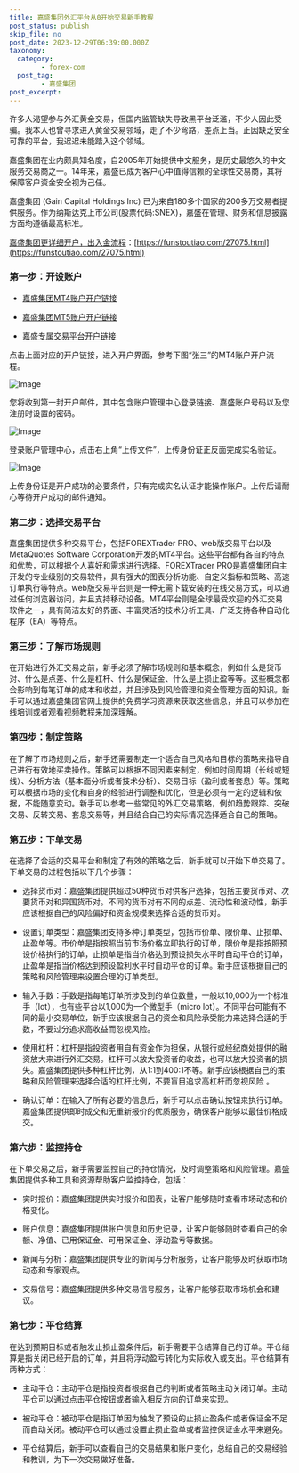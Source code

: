 ```yaml
---
title: 嘉盛集团外汇平台从0开始交易新手教程
post_status: publish
skip_file: no
post_date: 2023-12-29T06:39:00.000Z
taxonomy:
  category:
        - forex-com
  post_tag:
        - 嘉盛集团
post_excerpt: 
---
```

许多人渴望参与外汇黄金交易，但国内监管缺失导致黑平台泛滥，不少人因此受骗。我本人也曾寻求进入黄金交易领域，走了不少弯路，差点上当。正因缺乏安全可靠的平台，我迟迟未能踏入这个领域。

嘉盛集团在业内颇具知名度，自2005年开始提供中文服务，是历史最悠久的中文服务交易商之一。14年来，嘉盛已成为客户心中值得信赖的全球性交易商，其将保障客户资金安全视为己任。

嘉盛集团 (Gain Capital Holdings Inc) 已为来自180多个国家的200多万交易者提供服务。作为纳斯达克上市公司(股票代码:SNEX)，嘉盛在管理、财务和信息披露方面均遵循最高标准。

[嘉盛集团更详细开户，出入金流程](https://funstoutiao.com/27075.html)：[https://funstoutiao.com/27075.html](https://funstoutiao.com/27075.html)

### 第一步：开设账户

* [嘉盛集团MT4账户开户链接](https://s.ssgg.net/jsmt4)

* [嘉盛集团MT5账户开户链接](https://s.ssgg.net/jsmt5)

* [嘉盛专属交易平台开户链接](https://s.ssgg.net/js)

点击上面对应的开户链接，进入开户界面，参考下图“张三”的MT4账户开户流程。

![Image](https://prod-files-secure.s3.us-west-2.amazonaws.com/39ed1227-6d7d-4570-be36-9ccd4a2c4241/7a167aea-686b-400d-af59-4e18eb607a40/640.png?X-Amz-Algorithm=AWS4-HMAC-SHA256&X-Amz-Content-Sha256=UNSIGNED-PAYLOAD&X-Amz-Credential=ASIAZI2LB466QASYMUCH%2F20250621%2Fus-west-2%2Fs3%2Faws4_request&X-Amz-Date=20250621T161308Z&X-Amz-Expires=3600&X-Amz-Security-Token=IQoJb3JpZ2luX2VjEO7%2F%2F%2F%2F%2F%2F%2F%2F%2F%2FwEaCXVzLXdlc3QtMiJHMEUCICk4tk7ftSCW3jZAgK3SwPPOkvSTMgPNCy34pqHuC%2B3fAiEA%2Fey1yXzutDFIp6qYcHqbbFJ8YPQy893W0JaEp4FCOMwqiAQI1%2F%2F%2F%2F%2F%2F%2F%2F%2F%2F%2FARAAGgw2Mzc0MjMxODM4MDUiDDFpO%2BOcmXIGM4s%2FCCrcAxUZ6DSKY04ATa2ToW4rI1xGSGUBsj%2FDBE1jVBAcszaRE5qhyeAXrcuBQ94P5luRY0HVTQb%2BoNfiqa%2FiAdiUKa5nZtfvB9%2FMJgUjEud3MEYd6YzuDIhFII1sWBTJ%2BZ5%2Fc7A4pOM5o2iTr%2Fk41s%2BlcCPJeGBsPG%2B%2FxyFR28uIJOFwvME7AcfZeKB1sRr4f6wjUP59hykKpehVo05ecIzba7eoXxeQygwJb9oGG8xr7HmPpCClHXOWLS7yFuVTuEvq8GCIcc8gxcoTm1pJoFORdw6xfGpxo37ZqB5QoCE9j84RACqfeZR5IzZ%2BLsa9MiSO8jqvUF9Rj1bBlGgxyDVoazGpEvo0AKyFAD0HCJiwlpZn05vceW%2Bc5WdSPPM%2FGOYe7Bi1DuDWujW%2BD5O0%2FlxlweSreSdA%2FPXapDas5csc1fJxFg0UtC9S4%2B7W%2FfZS%2FYlVbNtn4NwjK2q5a1Y5%2F8BBy5xDYeEAcBmx5TWz20jxUZTao71giykUJHnDhLdOlUxNnW%2Fww1gunBUCMzNLjDXljCD2iNRQBDwnHOmYrGhGqLrC7V1DQc8nyvRh5khmPp3cNF6ISHjI43SNA2dyhBZ%2BoY1iXLcncla0ZsQ9rKtSe12TJjCfsyvL9uUgFdHuMOvv2sIGOqUBDCrdyZZlyjal0X55RMHeKunM9X30I8TOA2FUtGdfMjEkyMaAIDRfkt3gH1tlABt9hs9fKLJgeoAKg3f39%2B5ad0zzoJeVDAh98k%2Fkzf93GZ2V%2BabewiKhBDeRBuXr1dDr1ehacpDkjFHEL%2BinVb%2B5hju6eFwPayzVsuyM5RLFO01ohg9JGsUrVZhFt%2FBHjnaZzgW8ZE%2FmiSNpuY0v6sJ%2BAsg0VuyJ&X-Amz-Signature=d3c94de1005820c49613d54b12e0aae2b7bcd9f48ad2c54b20a35c3fb5411f63&X-Amz-SignedHeaders=host&x-amz-checksum-mode=ENABLED&x-id=GetObject)

您将收到第一封开户邮件，其中包含账户管理中心登录链接、嘉盛账户号码以及您注册时设置的密码。

![Image](https://prod-files-secure.s3.us-west-2.amazonaws.com/39ed1227-6d7d-4570-be36-9ccd4a2c4241/eaa1c6b3-2877-4284-a0e1-530e222c27fb/image.png?X-Amz-Algorithm=AWS4-HMAC-SHA256&X-Amz-Content-Sha256=UNSIGNED-PAYLOAD&X-Amz-Credential=ASIAZI2LB466QASYMUCH%2F20250621%2Fus-west-2%2Fs3%2Faws4_request&X-Amz-Date=20250621T161308Z&X-Amz-Expires=3600&X-Amz-Security-Token=IQoJb3JpZ2luX2VjEO7%2F%2F%2F%2F%2F%2F%2F%2F%2F%2FwEaCXVzLXdlc3QtMiJHMEUCICk4tk7ftSCW3jZAgK3SwPPOkvSTMgPNCy34pqHuC%2B3fAiEA%2Fey1yXzutDFIp6qYcHqbbFJ8YPQy893W0JaEp4FCOMwqiAQI1%2F%2F%2F%2F%2F%2F%2F%2F%2F%2F%2FARAAGgw2Mzc0MjMxODM4MDUiDDFpO%2BOcmXIGM4s%2FCCrcAxUZ6DSKY04ATa2ToW4rI1xGSGUBsj%2FDBE1jVBAcszaRE5qhyeAXrcuBQ94P5luRY0HVTQb%2BoNfiqa%2FiAdiUKa5nZtfvB9%2FMJgUjEud3MEYd6YzuDIhFII1sWBTJ%2BZ5%2Fc7A4pOM5o2iTr%2Fk41s%2BlcCPJeGBsPG%2B%2FxyFR28uIJOFwvME7AcfZeKB1sRr4f6wjUP59hykKpehVo05ecIzba7eoXxeQygwJb9oGG8xr7HmPpCClHXOWLS7yFuVTuEvq8GCIcc8gxcoTm1pJoFORdw6xfGpxo37ZqB5QoCE9j84RACqfeZR5IzZ%2BLsa9MiSO8jqvUF9Rj1bBlGgxyDVoazGpEvo0AKyFAD0HCJiwlpZn05vceW%2Bc5WdSPPM%2FGOYe7Bi1DuDWujW%2BD5O0%2FlxlweSreSdA%2FPXapDas5csc1fJxFg0UtC9S4%2B7W%2FfZS%2FYlVbNtn4NwjK2q5a1Y5%2F8BBy5xDYeEAcBmx5TWz20jxUZTao71giykUJHnDhLdOlUxNnW%2Fww1gunBUCMzNLjDXljCD2iNRQBDwnHOmYrGhGqLrC7V1DQc8nyvRh5khmPp3cNF6ISHjI43SNA2dyhBZ%2BoY1iXLcncla0ZsQ9rKtSe12TJjCfsyvL9uUgFdHuMOvv2sIGOqUBDCrdyZZlyjal0X55RMHeKunM9X30I8TOA2FUtGdfMjEkyMaAIDRfkt3gH1tlABt9hs9fKLJgeoAKg3f39%2B5ad0zzoJeVDAh98k%2Fkzf93GZ2V%2BabewiKhBDeRBuXr1dDr1ehacpDkjFHEL%2BinVb%2B5hju6eFwPayzVsuyM5RLFO01ohg9JGsUrVZhFt%2FBHjnaZzgW8ZE%2FmiSNpuY0v6sJ%2BAsg0VuyJ&X-Amz-Signature=d7bb017fa4dab8fa8c9afd28be597a4400424d94bf85a8ba933d687676a835b2&X-Amz-SignedHeaders=host&x-amz-checksum-mode=ENABLED&x-id=GetObject)

登录账户管理中心，点击右上角“上传文件”，上传身份证正反面完成实名验证。

![Image](https://prod-files-secure.s3.us-west-2.amazonaws.com/39ed1227-6d7d-4570-be36-9ccd4a2c4241/54090639-09fc-46b4-a135-e0289f707147/image.png?X-Amz-Algorithm=AWS4-HMAC-SHA256&X-Amz-Content-Sha256=UNSIGNED-PAYLOAD&X-Amz-Credential=ASIAZI2LB466QASYMUCH%2F20250621%2Fus-west-2%2Fs3%2Faws4_request&X-Amz-Date=20250621T161308Z&X-Amz-Expires=3600&X-Amz-Security-Token=IQoJb3JpZ2luX2VjEO7%2F%2F%2F%2F%2F%2F%2F%2F%2F%2FwEaCXVzLXdlc3QtMiJHMEUCICk4tk7ftSCW3jZAgK3SwPPOkvSTMgPNCy34pqHuC%2B3fAiEA%2Fey1yXzutDFIp6qYcHqbbFJ8YPQy893W0JaEp4FCOMwqiAQI1%2F%2F%2F%2F%2F%2F%2F%2F%2F%2F%2FARAAGgw2Mzc0MjMxODM4MDUiDDFpO%2BOcmXIGM4s%2FCCrcAxUZ6DSKY04ATa2ToW4rI1xGSGUBsj%2FDBE1jVBAcszaRE5qhyeAXrcuBQ94P5luRY0HVTQb%2BoNfiqa%2FiAdiUKa5nZtfvB9%2FMJgUjEud3MEYd6YzuDIhFII1sWBTJ%2BZ5%2Fc7A4pOM5o2iTr%2Fk41s%2BlcCPJeGBsPG%2B%2FxyFR28uIJOFwvME7AcfZeKB1sRr4f6wjUP59hykKpehVo05ecIzba7eoXxeQygwJb9oGG8xr7HmPpCClHXOWLS7yFuVTuEvq8GCIcc8gxcoTm1pJoFORdw6xfGpxo37ZqB5QoCE9j84RACqfeZR5IzZ%2BLsa9MiSO8jqvUF9Rj1bBlGgxyDVoazGpEvo0AKyFAD0HCJiwlpZn05vceW%2Bc5WdSPPM%2FGOYe7Bi1DuDWujW%2BD5O0%2FlxlweSreSdA%2FPXapDas5csc1fJxFg0UtC9S4%2B7W%2FfZS%2FYlVbNtn4NwjK2q5a1Y5%2F8BBy5xDYeEAcBmx5TWz20jxUZTao71giykUJHnDhLdOlUxNnW%2Fww1gunBUCMzNLjDXljCD2iNRQBDwnHOmYrGhGqLrC7V1DQc8nyvRh5khmPp3cNF6ISHjI43SNA2dyhBZ%2BoY1iXLcncla0ZsQ9rKtSe12TJjCfsyvL9uUgFdHuMOvv2sIGOqUBDCrdyZZlyjal0X55RMHeKunM9X30I8TOA2FUtGdfMjEkyMaAIDRfkt3gH1tlABt9hs9fKLJgeoAKg3f39%2B5ad0zzoJeVDAh98k%2Fkzf93GZ2V%2BabewiKhBDeRBuXr1dDr1ehacpDkjFHEL%2BinVb%2B5hju6eFwPayzVsuyM5RLFO01ohg9JGsUrVZhFt%2FBHjnaZzgW8ZE%2FmiSNpuY0v6sJ%2BAsg0VuyJ&X-Amz-Signature=94c27ce6bb3e72abab4fe4b3db0d5aaa8770b2ee7aae29a6bf9fbac4a578538c&X-Amz-SignedHeaders=host&x-amz-checksum-mode=ENABLED&x-id=GetObject)

上传身份证是开户成功的必要条件，只有完成实名认证才能操作账户。上传后请耐心等待开户成功的邮件通知。

### 第二步：选择交易平台

嘉盛集团提供多种交易平台，包括FOREXTrader PRO、web版交易平台以及MetaQuotes Software Corporation开发的MT4平台。这些平台都有各自的特点和优势，可以根据个人喜好和需求进行选择。FOREXTrader PRO是嘉盛集团自主开发的专业级别的交易软件，具有强大的图表分析功能、自定义指标和策略、高速订单执行等特点。web版交易平台则是一种无需下载安装的在线交易方式，可以通过任何浏览器访问，并且支持移动设备。MT4平台则是全球最受欢迎的外汇交易软件之一，具有简洁友好的界面、丰富灵活的技术分析工具、广泛支持各种自动化程序（EA）等特点。

### 第三步：了解市场规则

在开始进行外汇交易之前，新手必须了解市场规则和基本概念，例如什么是货币对、什么是点差、什么是杠杆、什么是保证金、什么是止损止盈等等。这些概念都会影响到每笔订单的成本和收益，并且涉及到风险管理和资金管理方面的知识。新手可以通过嘉盛集团官网上提供的免费学习资源来获取这些信息，并且可以参加在线培训或者观看视频教程来加深理解。

### 第四步：制定策略

在了解了市场规则之后，新手还需要制定一个适合自己风格和目标的策略来指导自己进行有效地买卖操作。策略可以根据不同因素来制定，例如时间周期（长线或短线）、分析方法（基本面分析或者技术分析）、交易目标（盈利或者套息）等。策略可以根据市场的变化和自身的经验进行调整和优化，但是必须有一定的逻辑和依据，不能随意变动。新手可以参考一些常见的外汇交易策略，例如趋势跟踪、突破交易、反转交易、套息交易等，并且结合自己的实际情况选择适合自己的策略。

### 第五步：下单交易

在选择了合适的交易平台和制定了有效的策略之后，新手就可以开始下单交易了。下单交易的过程包括以下几个步骤：

* 选择货币对：嘉盛集团提供超过50种货币对供客户选择，包括主要货币对、次要货币对和异国货币对。不同的货币对有不同的点差、流动性和波动性，新手应该根据自己的风险偏好和资金规模来选择合适的货币对。

* 设置订单类型：嘉盛集团支持多种订单类型，包括市价单、限价单、止损单、止盈单等。市价单是指按照当前市场价格立即执行的订单，限价单是指按照预设价格执行的订单，止损单是指当价格达到预设损失水平时自动平仓的订单，止盈单是指当价格达到预设盈利水平时自动平仓的订单。新手应该根据自己的策略和风险管理来设置合理的订单类型。

* 输入手数：手数是指每笔订单所涉及到的单位数量，一般以10,000为一个标准手（lot），也有些平台以1,000为一个微型手（micro lot）。不同平台可能有不同的最小交易单位，新手应该根据自己的资金和风险承受能力来选择合适的手数，不要过分追求高收益而忽视风险。

* 使用杠杆：杠杆是指投资者用自有资金作为担保，从银行或经纪商处提供的融资放大来进行外汇交易。杠杆可以放大投资者的收益，也可以放大投资者的损失。嘉盛集团提供多种杠杆比例，从1:1到400:1不等。新手应该根据自己的策略和风险管理来选择合适的杠杆比例，不要盲目追求高杠杆而忽视风险 。

* 确认订单：在输入了所有必要的信息后，新手可以点击确认按钮来执行订单。嘉盛集团提供即时成交和无重新报价的优质服务，确保客户能够以最佳价格成交。

### 第六步：监控持仓

在下单交易之后，新手需要监控自己的持仓情况，及时调整策略和风险管理。嘉盛集团提供多种工具和资源帮助客户监控持仓，包括：

* 实时报价：嘉盛集团提供实时报价和图表，让客户能够随时查看市场动态和价格变化。

* 账户信息：嘉盛集团提供账户信息和历史记录，让客户能够随时查看自己的余额、净值、已用保证金、可用保证金、浮动盈亏等数据。

* 新闻与分析：嘉盛集团提供专业的新闻与分析服务，让客户能够及时获取市场动态和专家观点。

* 交易信号：嘉盛集团提供多种交易信号服务，让客户能够获取市场机会和建议。

### 第七步：平仓结算

在达到预期目标或者触发止损止盈条件后，新手需要平仓结算自己的订单。平仓结算是指关闭已经开启的订单，并且将浮动盈亏转化为实际收入或支出。平仓结算有两种方式：

* 主动平仓：主动平仓是指投资者根据自己的判断或者策略主动关闭订单。主动平仓可以通过点击平仓按钮或者输入相反方向的订单来实现。

* 被动平仓：被动平仓是指订单因为触发了预设的止损止盈条件或者保证金不足而自动关闭。被动平仓可以通过设置止损止盈单或者监控保证金水平来避免。

* 平仓结算后，新手可以查看自己的交易结果和账户变化，总结自己的交易经验和教训，为下一次交易做好准备。